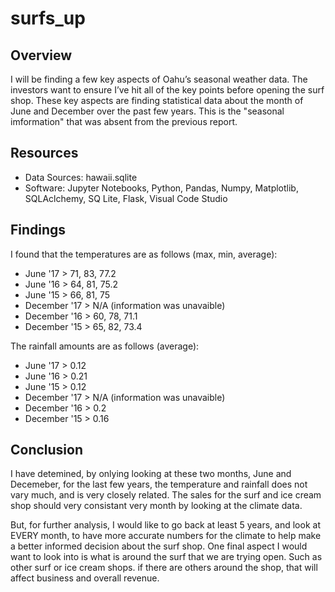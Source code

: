 # surfs_up

## Overview
I will be finding a few key aspects of Oahu’s seasonal weather data. The investors want to ensure I’ve hit all of the key points before opening the surf shop. These key aspects are finding statistical data about the month of June and December over the past few years. This is the "seasonal imformation" that was absent from the previous report.

## Resources
- Data Sources: hawaii.sqlite
- Software: Jupyter Notebooks, Python, Pandas, Numpy, Matplotlib, SQLAclchemy, SQ Lite, Flask, Visual Code Studio

## Findings
I found that the temperatures are as follows (max, min, average):
  - June '17 > 71, 83, 77.2
  - June '16 > 64, 81, 75.2
  - June '15 > 66, 81, 75
  - December '17 > N/A (information was unavaible)
  - December '16 > 60, 78, 71.1
  - December '15 > 65, 82, 73.4
  
The rainfall amounts are as follows (average):
  - June '17 > 0.12
  - June '16 > 0.21
  - June '15 > 0.12
  - December '17 > N/A (information was unavaible)
  - December '16 > 0.2
  - December '15 > 0.16
  
## Conclusion
I have detemined, by onlying looking at these two months, June and Decemeber, for the last few years, the temperature and rainfall does not vary much, and is very closely related. The sales for the surf and ice cream shop should very consistant very month by looking at the climate data.

But, for further analysis, I would like to go back at least 5 years, and look at EVERY month, to have more accurate numbers for the climate to help make a better informed decision about the surf shop. One final aspect I would want to look into is what is around the surf that we are trying open. Such as other surf or ice cream shops. if there are others around the shop, that will affect business and overall revenue. 

